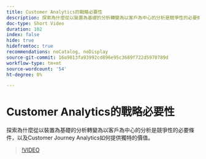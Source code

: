 ```yaml
---
title: Customer Analytics的戰略必要性
description: 探索為什麼從以裝置為基礎的分析轉變為以客戶為中心的分析是競爭性的必要條件，以及Customer Journey Analytics如何提供獨特的價值。
doc-type: Short Video
duration: 102
index: false
hide: true
hidefromtoc: true
recommendations: noCatalog, noDisplay
source-git-commit: 16a9013fa93992cd896e95c3689f722d5970789d
workflow-type: tm+mt
source-wordcount: '54'
ht-degree: 0%

---
```



# Customer Analytics的戰略必要性

探索為什麼從以裝置為基礎的分析轉變為以客戶為中心的分析是競爭性的必要條件，以及Customer Journey Analytics如何提供獨特的價值。

<!-- 62_S112_3442459_101_the-strategic-imperative-of-customer-analytics -->
>[!VIDEO](https://video.tv.adobe.com/v/3458322/?learn=on&enablevpops=true)
